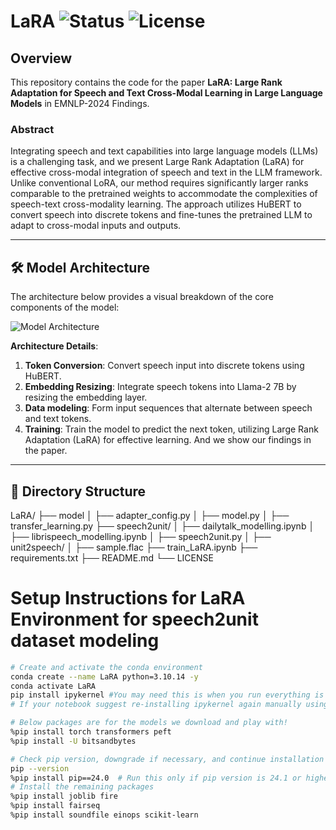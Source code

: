 # **LaRA** ![Status](https://img.shields.io/badge/status-active-brightgreen) ![License](https://img.shields.io/badge/license-Creative%20Commons%20CC%204.0-blue)


## Overview
This repository contains the code for the paper **LaRA: Large Rank Adaptation for Speech and Text Cross-Modal Learning in Large Language Models** in EMNLP-2024 Findings.

### Abstract
Integrating speech and text capabilities into large language models (LLMs) is a challenging task, and we present Large Rank Adaptation (LaRA) for effective cross-modal integration of speech and text in the LLM framework. Unlike conventional LoRA, our method requires significantly larger ranks comparable to the pretrained weights to accommodate the complexities of speech-text cross-modality learning. The approach utilizes HuBERT to convert speech into discrete tokens and fine-tunes the pretrained LLM to adapt to cross-modal inputs and outputs. 

---

## 🛠️ **Model Architecture**

The architecture below provides a visual breakdown of the core components of the model:

![Model Architecture](path_to_your_main_architecture_image.png)

**Architecture Details**:

1. **Token Conversion**: Convert speech input into discrete tokens using HuBERT.
2. **Embedding Resizing**: Integrate speech tokens into Llama-2 7B by resizing the embedding layer.
3. **Data modeling**: Form input sequences that alternate between speech and text tokens.
4. **Training**: Train the model to predict the next token, utilizing Large Rank Adaptation (LaRA) for effective learning.
And we show our findings in the paper.

---

## 📂 **Directory Structure**

LaRA/
├── model
│   ├── adapter_config.py
│   ├── model.py
│   ├── transfer_learning.py
├── speech2unit/
│   ├── dailytalk_modelling.ipynb
│   ├── librispeech_modelling.ipynb
│   ├── speech2unit.py
│   ├── unit2speech/
│   ├── sample.flac
├── train_LaRA.ipynb
├── requirements.txt
├── README.md
└── LICENSE


# Setup Instructions for LaRA Environment for speech2unit dataset modeling

```bash
# Create and activate the conda environment
conda create --name LaRA python=3.10.14 -y
conda activate LaRA
pip install ipykernel #You may need this is when you run everything is in jupyter notebook
# If your notebook suggest re-installing ipykernel again manually using install button, that pops up? please do it!

# Below packages are for the models we download and play with!
%pip install torch transformers peft
%pip install -U bitsandbytes

# Check pip version, downgrade if necessary, and continue installation
pip --version
%pip install pip==24.0  # Run this only if pip version is 24.1 or higher
# Install the remaining packages
%pip install joblib fire
%pip install fairseq
%pip install soundfile einops scikit-learn
